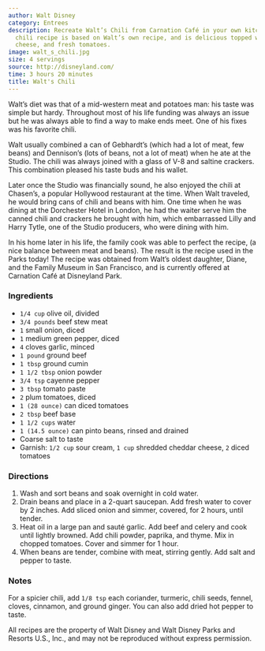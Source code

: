 ```yaml
---
author: Walt Disney
category: Entrees
description: Recreate Walt’s Chili from Carnation Café in your own kitchen! This hearty
  chili recipe is based on Walt’s own recipe, and is delicious topped with sour cream,
  cheese, and fresh tomatoes.
image: walt_s_chili.jpg
size: 4 servings
source: http://disneyland.com/
time: 3 hours 20 minutes
title: Walt's Chili
---
```

Walt’s diet was that of a mid-western meat and potatoes man: his taste was simple but hardy. Throughout most of his life funding was always an issue but he was always able to find a way to make ends meet. One of his fixes was his favorite chili.

Walt usually combined a can of Gebhardt’s (which had a lot of meat, few beans) and Dennison’s (lots of beans, not a lot of meat) when he ate at the Studio. The chili was always joined with a glass of V-8 and saltine crackers. This combination pleased his taste buds and his wallet.

Later once the Studio was financially sound, he also enjoyed the chili at Chasen’s, a popular Hollywood restaurant at the time. When Walt traveled, he would bring cans of chili and beans with him. One time when he was dining at the Dorchester Hotel in London, he had the waiter serve him the canned chili and crackers he brought with him, which embarrassed Lilly and Harry Tytle, one of the Studio producers, who were dining with him.

In his home later in his life, the family cook was able to perfect the recipe, (a nice balance between meat and beans). The result is the recipe used in the Parks today! The recipe was obtained from Walt’s oldest daughter, Diane, and the Family Museum in San Francisco, and is currently offered at Carnation Café at Disneyland Park.

### Ingredients

* `1/4 cup` olive oil, divided
* `3/4 pounds` beef stew meat
* `1` small onion, diced
* `1` medium green pepper, diced
* `4` cloves garlic, minced
* `1 pound` ground beef
* `1 tbsp` ground cumin
* `1 1/2 tbsp` onion powder
* `3/4 tsp` cayenne pepper
* `3 tbsp` tomato paste
* `2` plum tomatoes, diced
* `1 (28 ounce)` can diced tomatoes
* `2 tbsp` beef base
* `1 1/2 cups` water
* `1 (14.5 ounce)` can pinto beans, rinsed and drained
* Coarse salt to taste
* Garnish: `1/2 cup` sour cream, `1 cup` shredded cheddar cheese, `2` diced tomatoes

### Directions

1. Wash and sort beans and soak overnight in cold water.
2. Drain beans and place in a 2-quart saucepan. Add fresh water to cover by 2 inches. Add sliced onion and simmer, covered, for 2 hours, until tender.
3. Heat oil in a large pan and sauté garlic. Add beef and celery and cook until lightly browned. Add chili powder, paprika, and thyme. Mix in chopped tomatoes. Cover and simmer for 1 hour.
4. When beans are tender, combine with meat, stirring gently. Add salt and pepper to taste.

### Notes

For a spicier chili, add `1/8 tsp` each coriander, turmeric, chili seeds, fennel, cloves, cinnamon, and ground ginger. You can also add dried hot pepper to taste.

All recipes are the property of Walt Disney and Walt Disney Parks and Resorts U.S., Inc., and may not be reproduced without express permission.